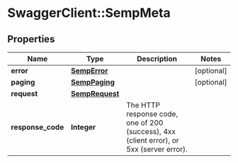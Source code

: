# SwaggerClient::SempMeta

## Properties
Name | Type | Description | Notes
------------ | ------------- | ------------- | -------------
**error** | [**SempError**](SempError.md) |  | [optional] 
**paging** | [**SempPaging**](SempPaging.md) |  | [optional] 
**request** | [**SempRequest**](SempRequest.md) |  | 
**response_code** | **Integer** | The HTTP response code, one of 200 (success), 4xx (client error), or 5xx (server error). | 


